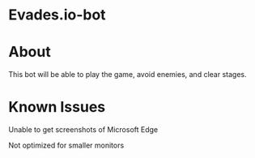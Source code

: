# Evades.io-bot

# About
This bot will be able to play the game, avoid enemies, and clear stages. 

# **Known Issues**
Unable to get screenshots of Microsoft Edge

Not optimized for smaller monitors
